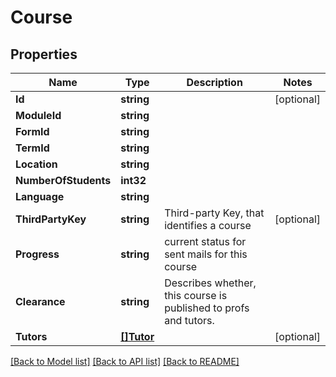 # Course

## Properties

Name | Type | Description | Notes
------------ | ------------- | ------------- | -------------
**Id** | **string** |  | [optional] 
**ModuleId** | **string** |  | 
**FormId** | **string** |  | 
**TermId** | **string** |  | 
**Location** | **string** |  | 
**NumberOfStudents** | **int32** |  | 
**Language** | **string** |  | 
**ThirdPartyKey** | **string** | Third-party Key, that identifies a course | [optional] 
**Progress** | **string** | current status for sent mails for this course | 
**Clearance** | **string** | Describes whether, this course is published to profs and tutors. | 
**Tutors** | [**[]Tutor**](Tutor.md) |  | [optional] 

[[Back to Model list]](../README.md#documentation-for-models) [[Back to API list]](../README.md#documentation-for-api-endpoints) [[Back to README]](../README.md)


